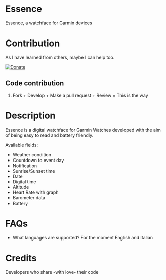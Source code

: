 # Essence

Essence, a watchface for Garmin devices

# Contribution

As I have learned from others, maybe I can help too.

[![Donate](https://img.shields.io/badge/Donate-PayPal-green.svg)](https://paypal.me/devlessismore)

## Code contribution

1. Fork + Develop + Make a pull request + Review = This is the way

# Description

Essence is a digital watchface for Garmin Watches developed with the aim of being easy to read and battery friendly.

Available fields:

- Weather condition
- Countdown to event day
- Notification
- Sunrise/Sunset time
- Date
- Digital time
- Altitude
- Heart Rate with graph
- Barometer data
- Battery

# FAQs

- What languages ​​are supported?
  For the moment English and Italian

# Credits

Developers who share -with love- their code
